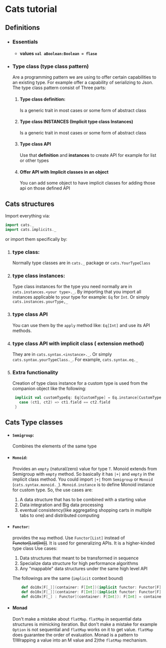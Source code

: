 # Cats tutorial

## Definitions
* ### Essentials
  * #### values `val aBoolean:Boolean = flase` 
* ### Type class (type class pattern)
  Are a programming pattern we are using to offer certain capabilities to an existing type.
  For example offer a capability of serializing to Json. The type class pattern consist of
  Three parts:
  1. #### Type class definition: 
     Is a generic trait in most cases or some form of abstract class
  2. #### Type class INSTANCES (Implicit type class Instances)
     Is a generic trait in most cases or some form of abstract class
  3. #### Type class API 
     Use that **definition** and **instances** to create API for example for list or other types
  4. #### Offer API with Implicit classes in an object
     You can add some object to have implicit classes for adding those api on those defined API
## Cats structures
Import everything via:
```scala
import cats._
import cats.implicits._
``` 
or import them specifically by:
  1. ### type class: 
     Normally type classes are in `cats._` package or `cats.YourTypeClass`
  2. ### type class instances:
     Type class instances for the type you need normally are in `cats.instances.<your type>._`.
     By importing that you import all instances applicable to your type for example: `Eq` for `Int`.
     Or simply `cats.instances.yourType,_`
  3. ### type class API
     You can use them by the `apply` method like: `Eq[Int]` and use its API methods.
  4. ### type class API with implicit class ( extension method)
     They are in `cats.syntax.<instance>._`. Or simply 
     `cats.syntax.yourTypeClass._`. For example, `cats.syntax.eq._`
  5. ### Extra functionality
     Creation of type class instance for a custom type is used from 
     the companion object like the following:
     ```scala
      implicit val customTypeEq: Eq[CustomType] = Eq.instance[CustomType] {
        case (ct1, ct2) => ct1.field == ct2.field
      }
     ```

## Cats Type classes
  * #### `Semigroup`:
    Combines the elements of the same type
  * #### `Monoid`:
    Provides an `empty` (natural/zero) value for type `T`. Monoid extends from Semigroup with `empty` method.
    So basically it has `|+|` and `empty` in the implicit class method. You could import `|+|` from 
    `Semigroup` or `Monoid` (`cats.syntax.monoid._`). `Monoid.instance` is to define Monoid instance for
    custom type. So, the use cases are:
       1. A data structure that has to be combined with a starting value
       2. Data integration and Big data processing
       3. eventual consistency(like aggregating shopping carts in multiple tabs to one) and distributed computing
  * #### `Functor`:
    provides the `map` method. Use `Functor[List]` instead of ~~Functor[List[Int]]~~. It is used for 
    generalizing APIs. It is a higher-kinded type class
    Use cases: 
      1. Data structures that meant to be transformed in sequence  
      2. Specialize data structure for high performance algorithms
      3. Any "mappable" data structures under the same high level API 
    
    The followings are the same (`implicit` context bound)
    ```scala
        def do10x[F[_]](container: F[Int])(implicit functor: Functor[F]): F[Int] = functor.map(container)(_ * 10)
        def do10x[F[_]](container: F[Int])(implicit functor: Functor[F]): F[Int] = container.map(_ * 10)
        def do10x[F[_] : Functor](container: F[Int]): F[Int] = container.map(_ * 10)
    ```
  * #### Monad
    Don't make a mistake about `flatMap`. `flatMap` in sequential data structures is mimicking iteration.
    But don't make a mistake for example `Option` is not sequential and `flatMap` works on it to get value.
    `flatMap` does guarantee the order of evaluation. Monad is a pattern to 1)Wrapping a value into an
    M value and 2)the `flatMap` mechanism.
    
    
